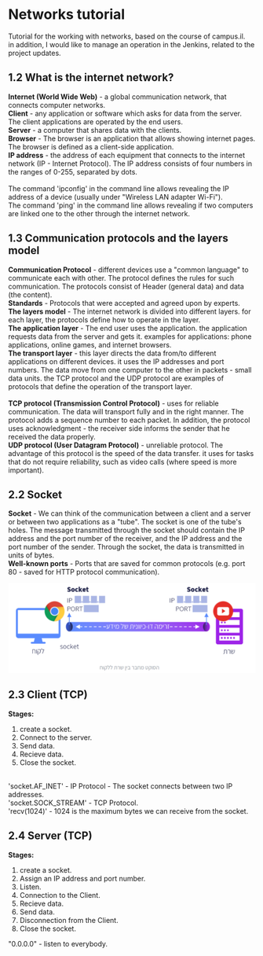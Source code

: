 # Networks tutorial
Tutorial for the working with networks, based on the course of campus.il. <br>
in addition, I would like to manage an operation in the Jenkins, related to the project updates. 

## 1.2 What is the internet network?

**Internet (World Wide Web)** - a global communication network, that connects computer networks. <br>
**Client** - any application or software which asks for data from the server. The client applications are operated by the end users. <br>
**Server** - a computer that shares data with the clients. <br>
**Browser** - The browser is an application that allows showing internet pages. The browser is defined as a client-side application. <br>
**IP address** - the address of each equipment that connects to the internet network (IP - Internet Protocol). The IP address consists of four numbers in the ranges of 0-255, separated by dots. <br>
<br>
The command 'ipconfig' in the command line allows revealing the IP address of a device (usually under "Wireless LAN adapter Wi-Fi"). <br>
The command 'ping' in the command line allows revealing if two computers are linked one to the other through the internet network. <br>

## 1.3 Communication protocols and the layers model

**Communication Protocol** - different devices use a "common language" to communicate each with other. The protocol defines the rules for such communication.
The protocols consist of Header (general data) and data (the content). <br>
**Standards** - Protocols that were accepted and agreed upon by experts. <br>
**The layers model** - The internet network is divided into different layers. for each layer, the protocols define how to operate in the layer. <br>
**The application layer** - The end user uses the application. the application requests data from the server and gets it. examples for applications: phone applications, online games, and internet browsers. <br>
**The transport layer** - this layer directs the data from/to different applications on different devices. it uses the IP addresses and port numbers. The data move from one computer to the other in packets - small data units. the TCP protocol and the UDP protocol are examples of protocols that define the operation of the transport layer. <br>
<br>
**TCP protocol (Transmission Control Protocol)** - uses for reliable communication. The data will transport fully and in the right manner. The protocol adds a sequence number to each packet. In addition, the protocol uses acknowledgment - the receiver side informs the sender that he received the data properly. <br>
**UDP protocol (User Datagram Protocol)** - unreliable protocol. The advantage of this protocol is the speed of the data transfer. it uses for tasks that do not require reliability, such as video calls (where speed is more important). <br> 

## 2.2 Socket 
**Socket** - We can think of the communication between a client and a server or between two applications as a "tube". The socket is one of the tube's holes.
The message transmitted through the socket should contain the IP address and the port number of the receiver, and the IP address and the port number of the sender. Through the socket, the data is transmitted in units of bytes. <br>
**Well-known ports** - Ports that are saved for common protocols (e.g. port 80 - saved for HTTP protocol communication). <br>

![alt text](Images/Socket.PNG)

## 2.3 Client (TCP)

**Stages:** <br>
1. create a socket. <br>
2. Connect to the server. <br>
3. Send data. <br>
4. Recieve data. <br>
5. Close the socket. <br>
<br>
'socket.AF_INET' - IP Protocol - The socket connects between two IP addresses. <br>  
'socket.SOCK_STREAM' - TCP Protocol. <br>
'recv(1024)' - 1024 is the maximum bytes we can receive from the socket. <br>

## 2.4 Server (TCP)

**Stages:** <br>
1. create a socket. <br>
2. Assign an IP address and port number. <br>
3. Listen. <br>
4. Connection to the Client. <br>
5. Recieve data. <br>
6. Send data. <br>
7. Disconnection from the Client. <br>
8. Close the socket. <br>

"0.0.0.0" - listen to everybody. <br>
